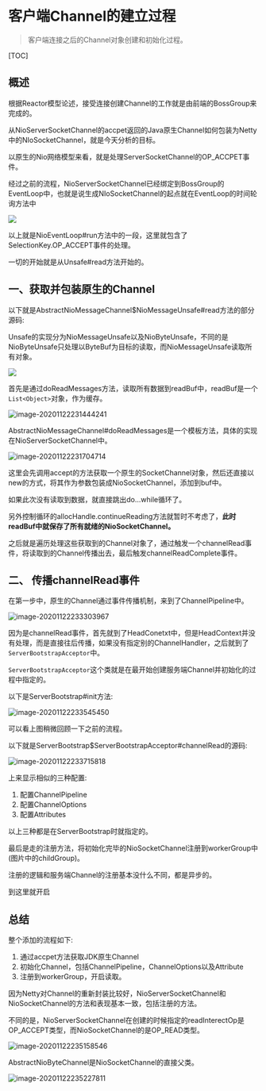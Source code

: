 # 客户端Channel的建立过程

> 客户端连接之后的Channel对象创建和初始化过程。

[TOC]

## 概述

根据Reactor模型论述，接受连接创建Channel的工作就是由前端的BossGroup来完成的。

从NioServerSocketChannel的accpet返回的Java原生Channel如何包装为Netty中的NIoSocketChannel，就是今天分析的目标。



以原生的Nio网络模型来看，就是处理ServerSocketChannel的OP_ACCPET事件。

经过之前的流程，NioServerSocketChannel已经绑定到BossGroup的EventLoop中，也就是说生成NIoSocketChannel的起点就在EventLoop的时间轮询方法中

![](https://chenqwwq-img.oss-cn-beijing.aliyuncs.com/img/image-20201122230741489.png)

以上就是NioEventLoop#run方法中的一段，这里就包含了SelectionKey.OP_ACCEPT事件的处理。

一切的开始就是从Unsafe#read方法开始的。



## 一、获取并包装原生的Channel

以下就是AbstractNioMessageChannel$NioMessageUnsafe#read方法的部分源码:

Unsafe的实现分为NioMessageUnsafe以及NioByteUnsafe，不同的是NioByteUnsafe只处理以ByteBuf为目标的读取，而NioMessageUnsafe读取所有对象。

![](https://chenqwwq-img.oss-cn-beijing.aliyuncs.com/img/image-20201122231328166.png)

首先是通过doReadMessages方法，读取所有数据到readBuf中，readBuf是一个`List<Object>`对象，作为缓存。

![image-20201122231444241](https://chenqwwq-img.oss-cn-beijing.aliyuncs.com/img/image-20201122231444241.png)

AbstractNioMessageChannel#doReadMessages是一个模板方法，具体的实现在NioServerSocketChannel中。

![image-20201122231704714](https://chenqwwq-img.oss-cn-beijing.aliyuncs.com/img/image-20201122231704714.png)

这里会先调用accept的方法获取一个原生的SocketChannel对象，然后还直接以new的方式，将其作为参数包装成NioSocketChannel，添加到buf中。

如果此次没有读取到数据，就直接跳出do...while循环了。

另外控制循环的allocHandle.continueReading方法就暂时不考虑了，**此时readBuf中就保存了所有就绪的NioSocketChannel。**



之后就是遍历处理这些获取到的Channel对象了，通过触发一个channelRead事件，将读取到的Channel传播出去，最后触发channelReadComplete事件。





## 二、 传播channelRead事件

在第一步中，原生的Channel通过事件传播机制，来到了ChannelPipeline中。

![image-20201122233303967](https://chenqwwq-img.oss-cn-beijing.aliyuncs.com/img/image-20201122233303967.png)

因为是channelRead事件，首先就到了HeadConetxt中，但是HeadContext并没有处理，而是直接往后传播，如果没有指定别的ChannelHandler，之后就到了`ServerBootstrapAcceptor`中。

`ServerBootstrapAcceptor`这个类就是在最开始创建服务端Channel并初始化的过程中指定的。

以下是ServerBootstrap#init方法:

![image-20201122233545450](https://chenqwwq-img.oss-cn-beijing.aliyuncs.com/img/image-20201122233545450.png)

可以看上图稍微回顾一下之前的流程。

以下就是ServerBootstrap$ServerBootstrapAcceptor#channelRead的源码:

![image-20201122233715818](https://chenqwwq-img.oss-cn-beijing.aliyuncs.com/img/image-20201122233715818.png)

上来显示相似的三种配置:

1. 配置ChannelPipeline
2. 配置ChannelOptions
3. 配置Attributes

以上三种都是在ServerBootstrap时就指定的。

最后是走的注册方法，将初始化完毕的NioSocketChannel注册到workerGroup中(图片中的childGroup)。

注册的逻辑和服务端Channel的注册基本没什么不同，都是异步的。



到这里就开启





## 总结

整个添加的流程如下:

1. 通过accpet方法获取JDK原生Channel
2. 初始化Channel，包括ChannelPipeline，ChannelOptions以及Attribute
3. 注册到workerGroup，开启读取。



因为Netty对Channel的重新封装比较好，NioServerSocketChannel和NioSocketChannel的方法和表现基本一致，包括注册的方法。

不同的是，NioServerSocketChannel在创建的时候指定的readInterectOp是OP_ACCEPT类型，而NioSocketChannel的是OP_READ类型。

![image-20201122235158546](https://chenqwwq-img.oss-cn-beijing.aliyuncs.com/img/image-20201122235158546.png)

AbstractNioByteChannel是NioSocketChannel的直接父类。

![image-20201122235227811](https://chenqwwq-img.oss-cn-beijing.aliyuncs.com/img/image-20201122235227811.png)